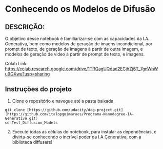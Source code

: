 # Conhecendo os Modelos de Difusão

## DESCRIÇÃO:
O objetivo desse notebook é familiarizar-se com as capacidades da I.A. Generativa, bem como modelos de geração de imaens incondicional, por prompt de texto, de geração de imagens à partir de outra imagem, e modelos de geração de video à partir de prompt de texto, e imagens.

Colab Link:
https://colab.research.google.com/drive/1TRQagUQdad2EGjhZj6T_7gnWnWu9GXwu?usp=sharing

## Instruções do projeto

1. Clone o repositório e navegue até a pasta baixada.
```	
git clone [https://github.com/udacity/dog-project.git](https://github.com/italopguimaraes/Programa-Nanodegree-IA-Generative.git)
cd Test_Diffusion_Models
```

2. Execute todas as células do notebook, para instalar as dependências, e divirta-se conhecendo o incrível poder da I.A Generativa, com a biblioteca diffusers!
